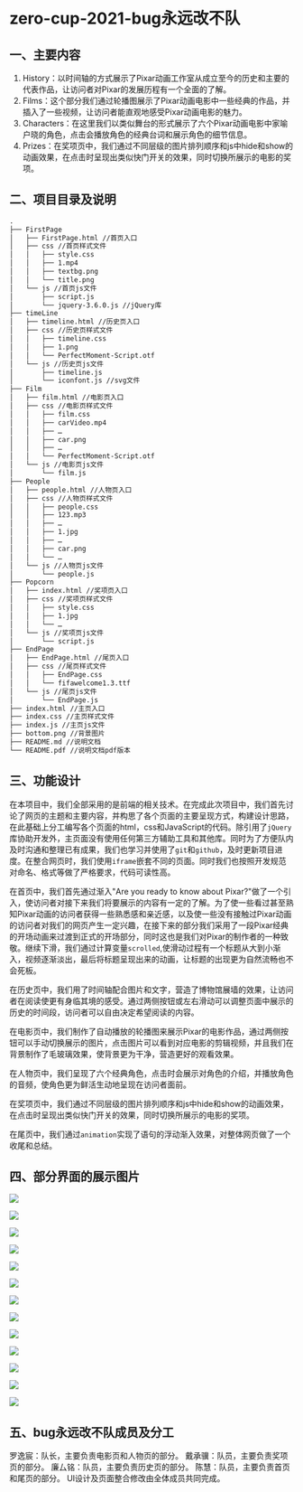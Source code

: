 # zero-cup-2021-bug永远改不队

## 一、主要内容
1. History：以时间轴的方式展示了Pixar动画工作室从成立至今的历史和主要的代表作品，让访问者对Pixar的发展历程有一个全面的了解。
2. Films：这个部分我们通过轮播图展示了Pixar动画电影中一些经典的作品，并插入了一些视频，让访问者能直观地感受Pixar动画电影的魅力。
3. Characters：在这里我们以类似舞台的形式展示了六个Pixar动画电影中家喻户晓的角色，点击会播放角色的经典台词和展示角色的细节信息。
4. Prizes：在奖项页中，我们通过不同层级的图片排列顺序和js中hide和show的动画效果，在点击时呈现出类似快门开关的效果，同时切换所展示的电影的奖项。

## 二、项目目录及说明

```txt
.
├── FirstPage
│   ├── FirstPage.html //首页入口
│   ├── css //首页样式文件
│   │   ├── style.css
│   │   ├── 1.mp4
│   │   ├── textbg.png
│   │   └── title.png
│   └── js //首页js文件
│       ├── script.js
│       └── jquery-3.6.0.js //jQuery库
├── timeLine
│   ├── timeline.html //历史页入口
│   ├── css //历史页样式文件
│   │   ├── timeline.css
│   │   ├── 1.png
│   │   └── PerfectMoment-Script.otf
│   └── js //历史页js文件
│       ├── timeline.js
│       └── iconfont.js //svg文件
├── Film
│   ├── film.html //电影页入口
│   ├── css //电影页样式文件
│   │   ├── film.css
│   │   ├── carVideo.mp4
│   │   ├── …
│   │   ├── car.png
│   │   ├── …
│   │   └── PerfectMoment-Script.otf
│   └── js //电影页js文件
│       └── film.js
├── People
│   ├── people.html //人物页入口
│   ├── css //人物页样式文件
│   │   ├── people.css
│   │   ├── 123.mp3
│   │   ├── …
│   │   ├── 1.jpg
│   │   ├── …
│   │   ├── car.png
│   │   └── …
│   └── js //人物页js文件
│       └── people.js
├── Popcorn
│   ├── index.html //奖项页入口
│   ├── css //奖项页样式文件
│   │   ├── style.css
│   │   ├── 1.jpg
│   │   └── …
│   └── js //奖项页js文件
│       └── script.js
├── EndPage
│   ├── EndPage.html //尾页入口
│   ├── css //尾页样式文件
│   │   ├── EndPage.css
│   │   └── fifawelcome1.3.ttf
│   └── js //尾页js文件
│       └── EndPage.js
├── index.html //主页入口
├── index.css //主页样式文件
├── index.js //主页js文件
├── bottom.png //背景图片
├── README.md //说明文档
└── README.pdf //说明文档pdf版本
```

## 三、功能设计

在本项目中，我们全部采用的是前端的相关技术。在完成此次项目中，我们首先讨论了网页的主题和主要内容，并构思了各个页面的主要呈现方式，构建设计思路，在此基础上分工编写各个页面的html，css和JavaScript的代码。除引用了``jQuery``库协助开发外，主页面没有使用任何第三方辅助工具和其他库。同时为了方便队内及时沟通和整理已有成果，我们也学习并使用了``git``和``github``，及时更新项目进度。在整合网页时，我们使用``iframe``嵌套不同的页面。同时我们也按照开发规范对命名、格式等做了严格要求，代码可读性高。

在首页中，我们首先通过渐入"Are you ready to know about Pixar?"做了一个引入，使访问者对接下来我们将要展示的内容有一定的了解。为了使一些看过甚至熟知Pixar动画的访问者获得一些熟悉感和亲近感，以及使一些没有接触过Pixar动画的访问者对我们的网页产生一定兴趣，在接下来的部分我们采用了一段Pixar经典的开场动画来过渡到正式的开场部分，同时这也是我们对Pixar的制作者的一种致敬。继续下滑，我们通过计算变量`scrolled`,使滑动过程有一个标题从大到小渐入，视频逐渐淡出，最后将标题呈现出来的动画，让标题的出现更为自然流畅也不会死板。

在历史页中，我们用了时间轴配合图片和文字，营造了博物馆展墙的效果，让访问者在阅读使更有身临其境的感受。通过两侧按钮或左右滑动可以调整页面中展示的历史的时间段，访问者可以自由决定希望阅读的内容。

在电影页中，我们制作了自动播放的轮播图来展示Pixar的电影作品，通过两侧按钮可以手动切换展示的图片，点击图片可以看到对应电影的剪辑视频，并且我们在背景制作了毛玻璃效果，使背景更为干净，营造更好的观看效果。

在人物页中，我们呈现了六个经典角色，点击时会展示对角色的介绍，并播放角色的音频，使角色更为鲜活生动地呈现在访问者面前。

在奖项页中，我们通过不同层级的图片排列顺序和js中hide和show的动画效果，在点击时呈现出类似快门开关的效果，同时切换所展示的电影的奖项。

在尾页中，我们通过``animation``实现了语句的浮动渐入效果，对整体网页做了一个收尾和总结。

## 四、部分界面的展示图片

![](https://raw.githubusercontent.com/little-weakduck/Picture/main/img/1.png)

![](https://raw.githubusercontent.com/little-weakduck/Picture/main/img/2.png)

![](https://raw.githubusercontent.com/little-weakduck/Picture/main/img/3.png)

![](https://raw.githubusercontent.com/little-weakduck/Picture/main/img/4.png)

![](https://raw.githubusercontent.com/little-weakduck/Picture/main/img/5.png)

![](https://raw.githubusercontent.com/little-weakduck/Picture/main/img/6.png)

![](https://raw.githubusercontent.com/little-weakduck/Picture/main/img/7.png)

![](https://raw.githubusercontent.com/little-weakduck/Picture/main/img/7.png)

![](https://raw.githubusercontent.com/little-weakduck/Picture/main/img/8.png)

![](https://raw.githubusercontent.com/little-weakduck/Picture/main/img/9.png)

![](https://raw.githubusercontent.com/little-weakduck/Picture/main/img/10.png)

![](https://raw.githubusercontent.com/little-weakduck/Picture/main/img/11.png)

![](https://raw.githubusercontent.com/little-weakduck/Picture/main/img/12.png)

## 五、bug永远改不队成员及分工

罗逸宸：队长，主要负责电影页和人物页的部分。
戴承骥：队员，主要负责奖项页的部分。
廉厶铭：队员，主要负责历史页的部分。
陈慧：队员，主要负责首页和尾页的部分。
UI设计及页面整合修改由全体成员共同完成。